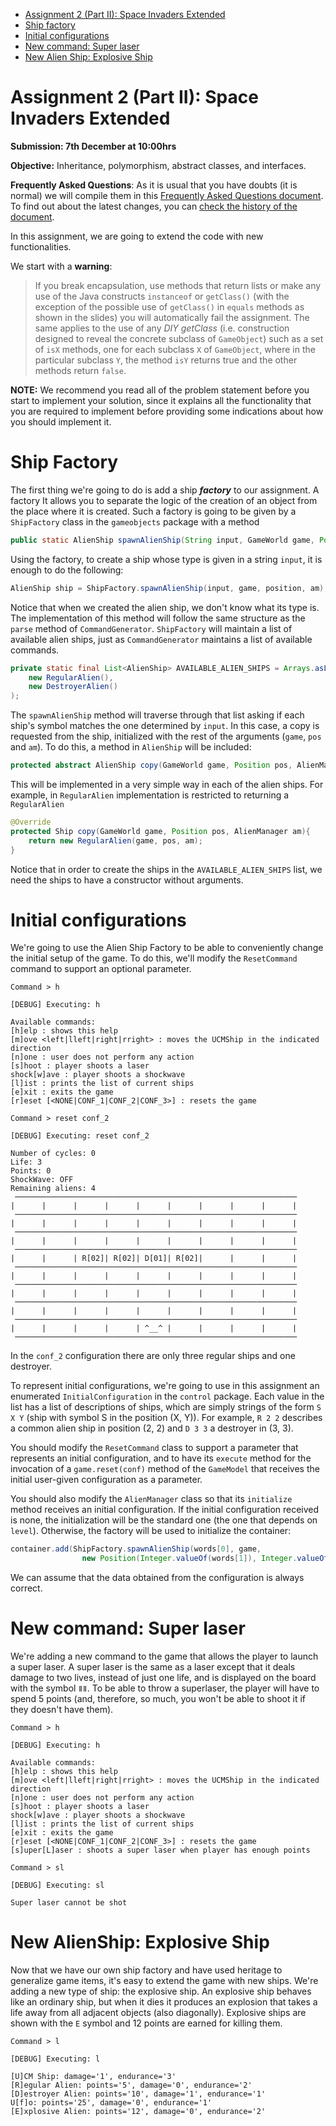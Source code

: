<!-- TOC start -->
- [Assignment 2 (Part II): Space Invaders Extended](#práctica-2-parte-ii-space-invaders-extended)
- [Ship factory](#factoría-de-naves)
- [Initial configurations](#configuraciones-iniciales)
- [New command: Super laser](#nuevo-comando-superláser)
- [New Alien Ship: Explosive Ship](#nueva-nave-alienígena-nave-explosiva)
<!-- TOC end -->
<!-- TOC --><a name="práctica-2-parte-ii-space-invaders-extended"></a>
# Assignment 2 (Part II): Space Invaders Extended

**Submission: 7th December at 10:00hrs**

**Objective:** Inheritance, polymorphism, abstract classes, and interfaces.

**Frequently Asked Questions**: As it is usual that you have doubts (it is normal) we will compile them in this [Frequently Asked Questions document](../faq.md). To find out about the latest changes, you can [check the history of the document](https://github.com/informaticaucm-TPI/2324-SpaceInvaders/commits/main/enunciados/faq.md).

In this assignment, we are going to extend the code with new functionalities. 

We start with a **warning**:

> If you break encapsulation, use methods that return lists or make any use of the Java constructs `instanceof` or `getClass()` (with the exception of the possible use of `getClass()` in `equals` methods as shown in the slides) you will automatically fail the assignment. The same applies to the use of any *DIY getClass* (i.e. construction designed to reveal the concrete subclass of `GameObject`) such as a set of `isX` methods, one for each subclass `X` of `GameObject`, where in the particular subclass `Y`, the method `isY` returns true and the other methods return `false`.

**NOTE:** We recommend you read all of the problem statement before you start to implement your solution, since it explains all the functionality that you are required to implement before providing some indications about how you should implement it.

<!-- TOC --><a name="factoría-de-naves"></a>
# Ship Factory

The first thing we're going to do is add a  ship ***factory*** to our assignment. A factory
It allows you to separate the logic of the creation of an object from the place where it is created. Such a factory is going to be given by  a `ShipFactory`  class in the `gameobjects`  package with a method

```java
public static AlienShip spawnAlienShip(String input, GameWorld game, Position pos, AlienManager am)
```

Using the factory, to create a ship whose type is given in a string `input`, it is enough to do the following:

```java
AlienShip ship = ShipFactory.spawnAlienShip(input, game, position, am);
```

Notice that when we created the alien ship, we don't know what its type is. The implementation of this method will follow the same structure as the `parse` method of `CommandGenerator`. `ShipFactory` will maintain a list of available alien ships, just as `CommandGenerator` maintains a list of available commands. 

```java
private static final List<AlienShip> AVAILABLE_ALIEN_SHIPS = Arrays.asList(
	new RegularAlien(),
	new DestroyerAlien()
);
```
The `spawnAlienShip` method will traverse through that list asking if each ship's symbol matches the one determined by `input`. In this case, a copy is requested from the ship, initialized with the rest of the arguments (`game`, `pos` and `am`). To do this, a method in `AlienShip` will be included:

```java
protected abstract AlienShip copy(GameWorld game, Position pos, AlienManager am);
```
This will be implemented in a very simple way in each of the alien ships. For example, in
`RegularAlien` implementation is restricted to returning a `RegularAlien`  

```java
@Override
protected Ship copy(GameWorld game, Position pos, AlienManager am){
	return new RegularAlien(game, pos, am);
}
```
Notice that in order to create the ships in the `AVAILABLE_ALIEN_SHIPS`  list, we need the ships to have a constructor without arguments.

<!-- TOC --><a name="configuraciones-iniciales"></a>
# Initial configurations

We're going to use the Alien Ship Factory to be able to conveniently change the initial setup of the game. To do this, we'll modify the `ResetCommand` command to support an optional parameter.

```
Command > h

[DEBUG] Executing: h

Available commands: 
[h]elp : shows this help
[m]ove <left|lleft|right|rright> : moves the UCMShip in the indicated direction
[n]one : user does not perform any action
[s]hoot : player shoots a laser
shock[w]ave : player shoots a shockwave
[l]ist : prints the list of current ships
[e]xit : exits the game
[r]eset [<NONE|CONF_1|CONF_2|CONF_3>] : resets the game

Command > reset conf_2

[DEBUG] Executing: reset conf_2

Number of cycles: 0
Life: 3
Points: 0
ShockWave: OFF
Remaining aliens: 4
 ───────────────────────────────────────────────────────────────
|      |      |      |      |      |      |      |      |      |
 ───────────────────────────────────────────────────────────────
|      |      |      |      |      |      |      |      |      |
 ───────────────────────────────────────────────────────────────
|      |      |      |      |      |      |      |      |      |
 ───────────────────────────────────────────────────────────────
|      |      | R[02]| R[02]| D[01]| R[02]|      |      |      |
 ───────────────────────────────────────────────────────────────
|      |      |      |      |      |      |      |      |      |
 ───────────────────────────────────────────────────────────────
|      |      |      |      |      |      |      |      |      |
 ───────────────────────────────────────────────────────────────
|      |      |      |      |      |      |      |      |      |
 ───────────────────────────────────────────────────────────────
|      |      |      |      | ^__^ |      |      |      |      |
 ───────────────────────────────────────────────────────────────

```

In the `conf_2` configuration there are only three regular ships and one destroyer.

To represent initial configurations, we're going to use in this assignment an enumerated
`InitialConfiguration` in the `control` package. Each value in the list has a list of
descriptions of ships, which are simply strings of the form `S X Y` (ship with symbol S in the position (X, Y)). For example, `R 2 2` describes a common alien ship in position (2, 2) and `D 3 3` a destroyer in (3, 3).

You should modify the `ResetCommand` class to support a parameter that represents an initial configuration, and to have its `execute` method for the invocation of a `game.reset(conf)`  method of the `GameModel` that receives the initial user-given configuration as a parameter.

You should also modify the `AlienManager` class so that its `initialize` method receives an initial configuration. If the initial configuration received is none, the initialization will be the standard one (the one that depends on `level`). Otherwise, the factory will be used to initialize the container:

```java
container.add(ShipFactory.spawnAlienShip(words[0], game,
				new Position(Integer.valueOf(words[1]), Integer.valueOf(words[2])), this));
```

We can assume that the data obtained from the configuration is always correct.

<!-- TOC --><a name="nuevo-comando-superláser"></a>
# New command: Super laser

We're adding a new command to the game that allows the player to launch a super laser. A super laser is the same as a laser except that it deals damage to two lives, instead of just one life, and is displayed on the board with the symbol `ǁǁ`. To be able to throw a superlaser, the player will have to spend 5 points (and, therefore, so much, you won't be able to shoot it if they doesn't have them).

```
Command > h

[DEBUG] Executing: h

Available commands: 
[h]elp : shows this help
[m]ove <left|lleft|right|rright> : moves the UCMShip in the indicated direction
[n]one : user does not perform any action
[s]hoot : player shoots a laser
shock[w]ave : player shoots a shockwave
[l]ist : prints the list of current ships
[e]xit : exits the game
[r]eset [<NONE|CONF_1|CONF_2|CONF_3>] : resets the game
[s]uper[L]aser : shoots a super laser when player has enough points

Command > sl

[DEBUG] Executing: sl

Super laser cannot be shot
```


<!-- TOC --><a name="nueva-nave-alienígena-nave-explosiva"></a>
# New AlienShip: Explosive Ship

Now that we have our own ship factory and have used heritage to generalize game items, it's easy to extend the game with new ships. We're adding a new type of ship: the
explosive ship. An explosive ship behaves like an ordinary ship, but when it dies it produces an explosion that takes a life away from all adjacent objects (also diagonally). Explosive ships are shown with the `E` symbol and 12 points are earned for killing them.

```
Command > l

[DEBUG] Executing: l

[U]CM Ship: damage='1', endurance='3'
[R]egular Alien: points='5', damage='0', endurance='2'
[D]estroyer Alien: points='10', damage='1', endurance='1'
U[f]o: points='25', damage='0', endurance='1'
[E]xplosive Alien: points='12', damage='0', endurance='2'
```